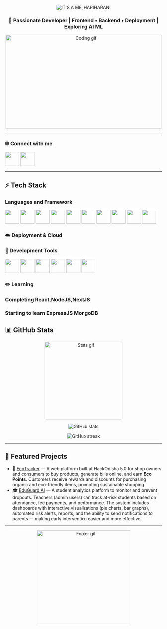 <!-- Profile README for nothariharan -->

<p align="center">
  <img src="https://fontmeme.com/permalink/250920/ee8360150b303c05a90ddbfab390da0d.png" alt="IT'S A ME, HARIHARAN!" />
</p>
<h3 align="center">🚀 Passionate Developer | Frontend • Backend • Deployment | Exploring AI ML </h3>

<!-- You can replace the below gif with any other of your choice -->
<p align="center">
  <img src="https://user-images.githubusercontent.com/74038190/225813708-98b745f2-7d22-48cf-9150-083f1b00d6c9.gif" width="500" height = "300" alt="Coding gif"/>
</p>

---

### 🌐 Connect with me
<p align="left">
<a href="https://github.com/nothariharan" target="_blank"><img src="https://skillicons.dev/icons?i=github" width="45"/></a>
<a href="https://www.instagram.com/certified_hari/" target="_blank"><img src="https://skillicons.dev/icons?i=instagram" width="45"/></a>


<!-- Add more social links like LinkedIn, Twitter here -->
</p>

---

## ⚡ Tech Stack

### Languages and Framework

<p align="left">
  <img src="https://skillicons.dev/icons?i=html" width="45"/>
  <img src="https://skillicons.dev/icons?i=css" width="45"/>
  <img src="https://skillicons.dev/icons?i=javascript" width="45"/>
  <img src="https://skillicons.dev/icons?i=typescript" width="45"/>
  <img src="https://skillicons.dev/icons?i=react" width="45"/>  
  <img src="https://skillicons.dev/icons?i=tailwind" width="45"/>
  <img src="https://skillicons.dev/icons?i=nodejs" width="45"/> 
  <img src="https://skillicons.dev/icons?i=postgresql" width="45"/>
  <img src="https://skillicons.dev/icons?i=py" width="45"/> 
  <img src="https://skillicons.dev/icons?i=c" width="45"/> 
</p>

### ☁️ Deployment & Cloud  
<p align="left">
  
</p>

### 🔧 Development Tools  
<p align="left">
  <img src="https://skillicons.dev/icons?i=docker" width="45"/>  
  <img src="https://skillicons.dev/icons?i=vercel" width="45"/> 
  <img src="https://skillicons.dev/icons?i=git" width="45"/> 
  <img src="https://skillicons.dev/icons?i=github" width="45"/>   
  <img src="https://skillicons.dev/icons?i=windows" width="45"/>   
  <img src="https://skillicons.dev/icons?i=vscode" width="45"/>   
  
</p>


### ✏️ Learning
<p align="left">
  <h3>Completing React,NodeJS,NextJS</h3>
  <h3>Starting to learn ExpressJS MongoDB</h3>
</p>


## 📊 GitHub Stats  

<!-- Replace gif below if you want another animated divider -->
<p align="center">
  <img src="https://media.giphy.com/media/WUlplcMpOCEmTGBtBW/giphy.gif" width="250" alt="Stats gif"/>
</p>

<p align="center">
  <img src="https://github-readme-stats.vercel.app/api?username=nothariharan&show_icons=true&theme=tokyonight" alt="GitHub stats"/>
</p>

<p align="center">
  <img src="https://github-readme-streak-stats.herokuapp.com/?user=nothariharan&theme=tokyonight" alt="GitHub streak"/>
</p>

---

## 🚀 Featured Projects  

- 🌱 [EcoTracker](https://github.com/nothariharan/EcoTracker) — A web platform built at HackOdisha 5.0 for shop owners and consumers to buy products, generate bills online, and earn **Eco Points**. Customers receive rewards and discounts for purchasing organic and eco-friendly items, promoting sustainable shopping.
- 🎓 [EduGuard.AI](#) — A student analytics platform to monitor and prevent dropouts. Teachers (admin users) can track at-risk students based on attendance, fee payments, and performance. The system includes dashboards with interactive visualizations (pie charts, bar graphs), automated risk alerts, reports, and the ability to send notifications to parents — making early intervention easier and more effective.  
---

<!-- Footer animation, change if you want -->
<p align="center">
  <img src="https://media.giphy.com/media/jpVnC65DmYeyRL4LHS/giphy.gif" width="300" alt="Footer gif"/>
</p>
